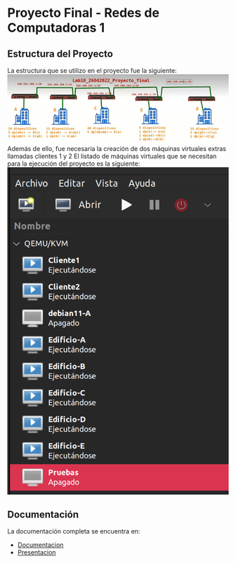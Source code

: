 # Proyecto Final - Redes de Computadoras 1
## Estructura del Proyecto
La estructura que se utilizo en el proyecto fue la siguiente:
![Structure](https://github.com/ErikssonHerlo/Proyecto2Redes/blob/main/structure.jpeg)
Además de ello, fue necesaria la creación de dos máquinas virtuales extras llamadas clientes 1 y 2
El listado de máquinas virtuales que se necesitan para la ejecución del proyecto es la siguiente:
![ListVM](https://github.com/ErikssonHerlo/Proyecto2Redes/blob/main/VMList.png)

## Documentación
La documentación completa se encuentra en:
- [Documentacion](https://github.com/ErikssonHerlo/Proyecto2Redes/blob/main/Documentaci%C3%B3n%20Proyecto%20Final%20Redes%20-%20201830459.pdf)
- [Presentacion](https://github.com/ErikssonHerlo/Proyecto2Redes/blob/main/Presentaci%C3%B3n%20Proyecto%20Final%20Redes%20-%20201830459.pdf)